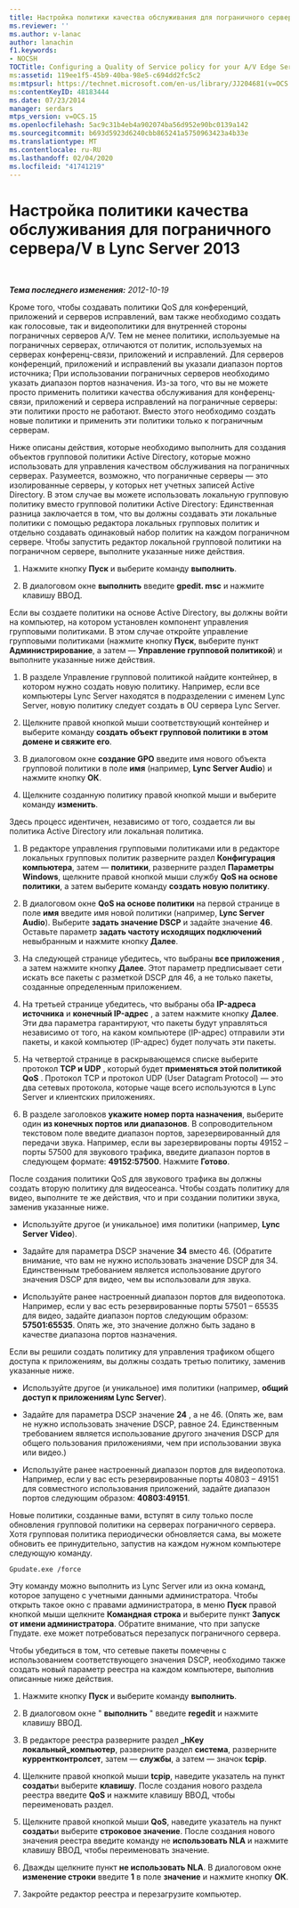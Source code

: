 ```yaml
---
title: Настройка политики качества обслуживания для пограничного сервера/V Edge
ms.reviewer: ''
ms.author: v-lanac
author: lanachin
f1.keywords:
- NOCSH
TOCTitle: Configuring a Quality of Service policy for your A/V Edge Servers
ms:assetid: 119ee1f5-45b9-40ba-98e5-c694dd2fc5c2
ms:mtpsurl: https://technet.microsoft.com/en-us/library/JJ204681(v=OCS.15)
ms:contentKeyID: 48183444
ms.date: 07/23/2014
manager: serdars
mtps_version: v=OCS.15
ms.openlocfilehash: 5ac9c31b4eb4a902074ba56d952e90bc0139a142
ms.sourcegitcommit: b693d5923d6240cbb865241a5750963423a4b33e
ms.translationtype: MT
ms.contentlocale: ru-RU
ms.lasthandoff: 02/04/2020
ms.locfileid: "41741219"
---
```

<div data-xmlns="http://www.w3.org/1999/xhtml">

<div class="topic" data-xmlns="http://www.w3.org/1999/xhtml" data-msxsl="urn:schemas-microsoft-com:xslt" data-cs="http://msdn.microsoft.com/en-us/">

<div data-asp="http://msdn2.microsoft.com/asp">

# <a name="configuring-a-quality-of-service-policy-for-your-av-edge-servers-in-lync-server-2013"></a>Настройка политики качества обслуживания для пограничного сервера/V в Lync Server 2013

</div>

<div id="mainSection">

<div id="mainBody">

<span> </span>

_**Тема последнего изменения:** 2012-10-19_

Кроме того, чтобы создавать политики QoS для конференций, приложений и серверов исправлений, вам также необходимо создать как голосовые, так и видеополитики для внутренней стороны пограничных серверов A/V. Тем не менее политики, используемые на пограничных серверах, отличаются от политик, используемых на серверах конференц-связи, приложений и исправлений. Для серверов конференций, приложений и исправлений вы указали диапазон портов источника; При использовании пограничных серверов необходимо указать диапазон портов назначения. Из-за того, что вы не можете просто применить политики качества обслуживания для конференц-связи, приложений и сервера исправлений на пограничные серверы: эти политики просто не работают. Вместо этого необходимо создать новые политики и применить эти политики только к пограничным серверам.

Ниже описаны действия, которые необходимо выполнить для создания объектов групповой политики Active Directory, которые можно использовать для управления качеством обслуживания на пограничных серверах. Разумеется, возможно, что пограничные серверы — это изолированные серверы, у которых нет учетных записей Active Directory. В этом случае вы можете использовать локальную групповую политику вместо групповой политики Active Directory: Единственная разница заключается в том, что вы должны создавать эти локальные политики с помощью редактора локальных групповых политик и отдельно создавать одинаковый набор политик на каждом пограничном сервере. Чтобы запустить редактор локальной групповой политики на пограничном сервере, выполните указанные ниже действия.

1.  Нажмите кнопку **Пуск** и выберите команду **выполнить**.

2.  В диалоговом окне **выполнить** введите **gpedit. msc** и нажмите клавишу ВВОД.

Если вы создаете политики на основе Active Directory, вы должны войти на компьютер, на котором установлен компонент управления групповыми политиками. В этом случае откройте управление групповыми политиками (нажмите кнопку **Пуск**, выберите пункт **Администрирование**, а затем — **Управление групповой политикой**) и выполните указанные ниже действия.

1.  В разделе Управление групповой политикой найдите контейнер, в котором нужно создать новую политику. Например, если все компьютеры Lync Server находятся в подразделении с именем Lync Server, новую политику следует создать в OU сервера Lync Server.

2.  Щелкните правой кнопкой мыши соответствующий контейнер и выберите команду **создать объект групповой политики в этом домене и свяжите его**.

3.  В диалоговом окне **создание GPO** введите имя нового объекта групповой политики в поле **имя** (например, **Lync Server Audio**) и нажмите кнопку **ОК**.

4.  Щелкните созданную политику правой кнопкой мыши и выберите команду **изменить**.

Здесь процесс идентичен, независимо от того, создается ли вы политика Active Directory или локальная политика.

1.  В редакторе управления групповыми политиками или в редакторе локальных групповых политик разверните раздел **Конфигурация компьютера**, затем — **политики**, разверните раздел **Параметры Windows**, щелкните правой кнопкой мыши службу **QoS на основе политики**, а затем выберите команду **создать новую политику**.

2.  В диалоговом окне **QoS на основе политики** на первой странице в поле **имя** введите имя новой политики (например, **Lync Server Audio**). Выберите **задать значение DSCP** и задайте значение **46**. Оставьте параметр **задать частоту исходящих подключений** невыбранным и нажмите кнопку **Далее**.

3.  На следующей странице убедитесь, что выбраны **все приложения** , а затем нажмите кнопку **Далее**. Этот параметр предписывает сети искать все пакеты с разметкой DSCP для 46, а не только пакеты, созданные определенным приложением.

4.  На третьей странице убедитесь, что выбраны оба **IP-адреса источника** и **конечный IP-адрес** , а затем нажмите кнопку **Далее**. Эти два параметра гарантируют, что пакеты будут управляться независимо от того, на каком компьютере (IP-адрес) отправили эти пакеты, и какой компьютер (IP-адрес) будет получать эти пакеты.

5.  На четвертой странице в раскрывающемся списке выберите протокол **TCP и UDP** , который будет **применяться этой политикой QoS** . Протокол TCP и протокол UDP (User Datagram Protocol) — это два сетевых протокола, которые чаще всего используются в Lync Server и клиентских приложениях.

6.  В разделе заголовков **укажите номер порта назначения**, выберите один **из конечных портов или диапазонов**. В сопроводительном текстовом поле введите диапазон портов, зарезервированный для передачи звука. Например, если вы зарезервированы порты 49152 – порты 57500 для звукового трафика, введите диапазон портов в следующем формате: **49152:57500**. Нажмите **Готово**.

После создания политики QoS для звукового трафика вы должны создать вторую политику для видеосеанса. Чтобы создать политику для видео, выполните те же действия, что и при создании политики звука, заменив указанные ниже.

  - Используйте другое (и уникальное) имя политики (например, **Lync Server Video**).

  - Задайте для параметра DSCP значение **34** вместо 46. (Обратите внимание, что вам не нужно использовать значение DSCP для 34. Единственным требованием является использование другого значения DSCP для видео, чем вы использовали для звука.

  - Используйте ранее настроенный диапазон портов для видеопотока. Например, если у вас есть резервированные порты 57501 – 65535 для видео, задайте диапазон портов следующим образом: **57501:65535**. Опять же, это значение должно быть задано в качестве диапазона портов назначения.

Если вы решили создать политику для управления трафиком общего доступа к приложениям, вы должны создать третью политику, заменив указанные ниже.

  - Используйте другое (и уникальное) имя политики (например, **общий доступ к приложениям Lync Server**).

  - Задайте для параметра DSCP значение **24** , а не 46. (Опять же, вам не нужно использовать значение DSCP, равное 24. Единственным требованием является использование другого значения DSCP для общего пользования приложениями, чем при использовании звука или видео.)

  - Используйте ранее настроенный диапазон портов для видеопотока. Например, если у вас есть резервированные порты 40803 – 49151 для совместного использования приложений, задайте диапазон портов следующим образом: **40803:49151**.

Новые политики, созданные вами, вступят в силу только после обновления групповой политики на серверах пограничного сервера. Хотя групповая политика периодически обновляется сама, вы можете обновить ее принудительно, запустив на каждом нужном компьютере следующую команду.

    Gpudate.exe /force

Эту команду можно выполнить из Lync Server или из окна команд, которое запущено с учетными данными администратора. Чтобы открыть такое окно с правами администратора, в меню **Пуск** правой кнопкой мыши щелкните **Командная строка** и выберите пункт **Запуск от имени администратора**. Обратите внимание, что при запуске Гпудате. exe может потребоваться перезапуск пограничного сервера.

Чтобы убедиться в том, что сетевые пакеты помечены с использованием соответствующего значения DSCP, необходимо также создать новый параметр реестра на каждом компьютере, выполнив описанные ниже действия.

1.  Нажмите кнопку **Пуск** и выберите команду **выполнить**.

2.  В диалоговом окне " **выполнить** " введите **regedit** и нажмите клавишу ВВОД.

3.  В редакторе реестра разверните раздел **\_hKey локальный\_компьютер**, разверните раздел **система**, разверните **куррентконтролсет**, затем — **службы**, а затем — значок **tcpip**.

4.  Щелкните правой кнопкой мыши **tcpip**, наведите указатель на пункт **создать**и выберите **клавишу**. После создания нового раздела реестра введите **QoS** и нажмите клавишу ВВОД, чтобы переименовать раздел.

5.  Щелкните правой кнопкой мыши **QoS**, наведите указатель на пункт **создать**и выберите **строковое значение**. После создания нового значения реестра введите команду не **использовать NLA** и нажмите клавишу ВВОД, чтобы переименовать значение.

6.  Дважды щелкните пункт **не использовать NLA**. В диалоговом окне **изменение строки** введите **1** в поле **значение** и нажмите кнопку **ОК**.

7.  Закройте редактор реестра и перезагрузите компьютер.

</div>

<span> </span>

</div>

</div>

</div>

